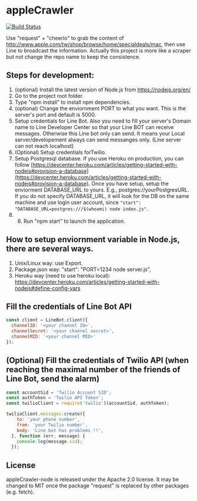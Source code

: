 # appleCrawler

[![Build Status](https://travis-ci.org/grimmer0125/appleCrawler-node.svg?branch=master)](https://travis-ci.org/grimmer0125/appleCrawler-node)

Use "request" + "cheerio" to grab the content of http://www.apple.com/tw/shop/browse/home/specialdeals/mac, then use Line to broadcast the information. Actually this project is more like a scraper but not change the repo name to keep the consistence.

## Steps for development:

1. (optional) Install the latest version of Node.js from https://nodejs.org/en/
2. Go to the project root folder.
3. Type "npm install" to install npm dependencies.
4. (optional) Change the enviornment PORT to what you want. This is the server's port and default is 5000.
4. Setup credentials for Line Bot. Also you need to fill your server's Domain name to Line Developer Center so that your Line BOT can receive messages. Otherwise this Line bot only can send. It means your Local server/developement always can send messanges only. (Line server can not reach localhost) 
5. (Optional) Setup credentials forTwilio.
6. Setup Postgresql database. If you use Heroku on production, you can follow [https://devcenter.heroku.com/articles/getting-started-with-nodejs#provision-a-database](https://devcenter.heroku.com/articles/getting-started-with-nodejs#provision-a-database). Once you have setup, setup the enviorment DATABASE_URL to yours. E.g., postgres://yourPostgresURL. If you do not specify DATABASE_URL, it will look for the DB on the same machine and use login user account, since `"start": "DATABASE_URL=postgres:///$(whoami) node index.js"`. 
7. 6. Run "npm start" to launch the application.

## How to setup enviornment variable in Node.js, there are several ways. 
1. Unix/Linux way: use Export.
2. Package.json way: "start": "PORT=1234 node server.js",
3. Heroku way (need to use heroku local): https://devcenter.heroku.com/articles/getting-started-with-nodejs#define-config-vars

## Fill the credentials of Line Bot API

~~~ javascript
const client = LineBot.client({
  channelID: '<your channel ID>',
  channelSecret: '<your channel secret>',
  channelMID: '<your channel MID>'
});
~~~

## (Optional) Fill the credentials of Twilio API (when reaching the maximal number of the friends of Line Bot, send the alarm)

~~~ javascript
const accountSid = 'Twilio Account SID';
const authToken = 'Twilio API Token';
const twilioClient = require('twilio')(accountSid, authToken);

twilioClient.messages.create({
    to: 'your phone number',
    from: 'your Twilio number',
    body: 'Line bot has problems !!',
  }, function (err, message) {
    console.log(message.sid);
  });
~~~  

##

## License

appleCrawler-node is released under the Apache 2.0 license. It may be changed to MIT once the package "request" is replaced by other packages (e.g. fetch).  
